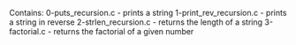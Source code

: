 Contains:
0-puts_recursion.c - prints a string
1-print_rev_recursion.c - prints a string in reverse
2-strlen_recursion.c - returns the length of a string
3-factorial.c - returns the factorial of a given number
